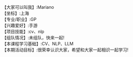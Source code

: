【大家可以叫我】:Mariano     
【坐标】:上海    
【专业/职业】:GP    
【兴趣爱好】:手游    
【项目技能】:cv、nlp    
【组队情况】:未组队，快来一起!    
【本课程学习基础】:CV、NLP、LLM    
【本期活动目标】:很荣幸认识大家，希望和大家一起相识一起学习!    
